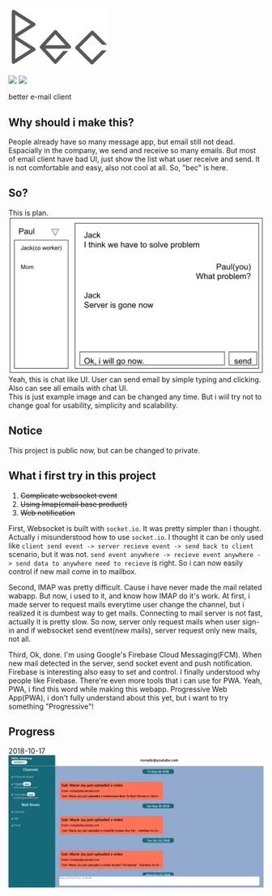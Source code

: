 <img src="./readme-image/logo.png" width="200" height="auto" />

![](https://img.shields.io/badge/frontend-react-blue.svg)
![](https://img.shields.io/badge/backend-node.js-green.svg)

better e-mail client

## Why should i make this?

People already have so many message app, but email still not dead. Espacially in the company, we send and receive so many emails. But most of email client have bad UI, just show the list what user receive and send. It is not comfortable and easy, also not cool at all. So, "bec" is here.

## So?

This is plan.  
![example](./readme-image/example.png)  
Yeah, this is chat like UI. User can send email by simple typing and clicking. Also can see all emails with chat UI.  
This is just example image and can be changed any time. But i wiil try not to change goal for usability, simplicity and scalability.  

## Notice

This project is public now, but can be changed to private.  

## What i first try in this project

1. ~~Complicate websocket event~~
2. ~~Using Imap(email base product)~~
3. ~~Web notification~~

First, Websocket is built with `socket.io`. It was pretty simpler than i thought. Actually i misunderstood how to use `socket.io`. I thought it can be only used like `client send event -> server recieve event -> send back to client` scenario, but it was not. `send event anywhere -> recieve event anywhere -> send data to anywhere need to recieve` is right. So i can now easily control if new mail come in to mailbox.  

Second, IMAP was pretty difficult. Cause i have never made the mail related wabapp. But now, i used to it, and know how IMAP do it's work. At first, i made server to request mails everytime user change the channel, but i realized it is dumbest way to get mails. Connecting to mail server is not fast, actually it is pretty slow. So now, server only request mails when user sign-in and if websocket send event(new mails), server request only new mails, not all.  

Third, Ok, done. I'm using Google's Firebase Cloud Messaging(FCM). When new mail detected in the server, send socket event and push notification. Firebase is interesting also easy to set and control. I finally understood why people like Firebase. There're even more tools that i can use for PWA. Yeah, PWA, i find this word while making this webapp. Progressive Web App(PWA), i don't fully understand about this yet, but i want to try something "Progressive"!  

## Progress

2018-10-17  
![](./readme-image/2018-10-17.png)  